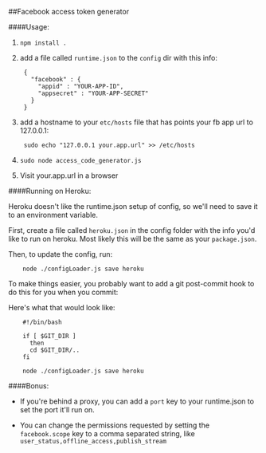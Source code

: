 ##Facebook access token generator

####Usage:

1. `npm install .`

2. add a file called `runtime.json` to the `config` dir with this info:

        { 
          "facebook" : {
            "appid" : "YOUR-APP-ID",
            "appsecret" : "YOUR-APP-SECRET"
          }
        }

3. add a hostname to your `etc/hosts` file that has points your fb app url to 127.0.0.1:

        sudo echo "127.0.0.1 your.app.url" >> /etc/hosts

4. `sudo node access_code_generator.js`

5. Visit your.app.url in a browser

####Running on Heroku:

Heroku doesn't like the runtime.json setup of config, so we'll need to save it to an environment variable.

First, create a file called `heroku.json` in the config folder with the info you'd like to run on heroku. Most likely this will be the same as your `package.json`.

Then, to update the config, run: 

        node ./configLoader.js save heroku

To make things easier, you probably want to add a git post-commit hook to do this for you when you commit:

Here's what that would look like:

        #!/bin/bash
        
        if [ $GIT_DIR ]
          then
          cd $GIT_DIR/..
        fi
        
        node ./configLoader.js save heroku

####Bonus:

- If you're behind a proxy, you can add a `port` key to your runtime.json to set the port it'll run on.

- You can change the permissions requested by setting the `facebook.scope` key to a comma separated string, like `user_status,offline_access,publish_stream`